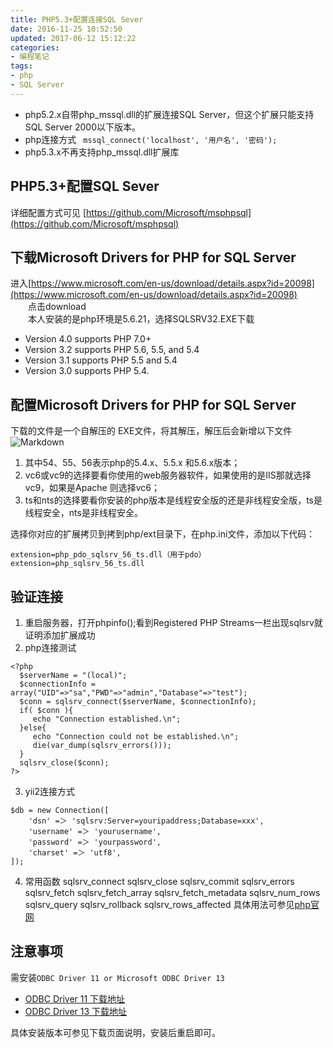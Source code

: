 ```yaml
---
title: PHP5.3+配置连接SQL Sever
date: 2016-11-25 10:52:50
updated: 2017-06-12 15:12:22
categories:
- 编程笔记
tags:
- php
- SQL Server
---
```


- php5.2.x自带php_mssql.dll的扩展连接SQL Server，但这个扩展只能支持SQL Server 2000以下版本。
- php连接方式 ``` mssql_connect('localhost', '用户名', '密码');```
- php5.3.x不再支持php_mssql.dll扩展库

<!--more-->

## PHP5.3+配置SQL Sever

详细配置方式可见 [https://github.com/Microsoft/msphpsql](https://github.com/Microsoft/msphpsql)

## 下载Microsoft Drivers for PHP for SQL Server
进入[https://www.microsoft.com/en-us/download/details.aspx?id=20098](https://www.microsoft.com/en-us/download/details.aspx?id=20098)  
　　点击download  
　　本人安装的是php环境是5.6.21，选择SQLSRV32.EXE下载
>
- Version 4.0 supports PHP 7.0+
- Version 3.2 supports PHP 5.6, 5.5, and 5.4
- Version 3.1 supports PHP 5.5 and 5.4
- Version 3.0 supports PHP 5.4.

## 配置Microsoft Drivers for PHP for SQL Server

下载的文件是一个自解压的 EXE文件，将其解压，解压后会新增以下文件
![Markdown](http://7xwh8v.com1.z0.glb.clouddn.com/16/11/19/1.png)

1. 其中54、55、56表示php的5.4.x、5.5.x 和5.6.x版本；
2. vc6或vc9的选择要看你使用的web服务器软件，如果使用的是IIS那就选择vc9，如果是Apache 则选择vc6；
3. ts和nts的选择要看你安装的php版本是线程安全版的还是非线程安全版，ts是线程安全，nts是非线程安全。

选择你对应的扩展拷贝到拷到php/ext目录下，在php.ini文件，添加以下代码：
```
extension=php_pdo_sqlsrv_56_ts.dll（用于pdo）
extension=php_sqlsrv_56_ts.dll
```

## 验证连接
1. 重启服务器，打开phpinfo();看到Registered PHP Streams一栏出现sqlsrv就证明添加扩展成功
2. php连接测试
```
<?php
  $serverName = "(local)";
  $connectionInfo = array("UID"=>"sa","PWD"=>"admin","Database"=>"test");
  $conn = sqlsrv_connect($serverName, $connectionInfo);
  if( $conn ){
     echo "Connection established.\n";
  }else{
     echo "Connection could not be established.\n";
     die(var_dump(sqlsrv_errors()));
  }
  sqlsrv_close($conn);
?>
```
3. yii2连接方式
```
$db = new Connection([  
    'dsn' =＞ 'sqlsrv:Server=youripaddress;Database=xxx',  
    'username' =＞ 'yourusername',  
    'password' =＞ 'yourpassword',  
    'charset' =＞ 'utf8',  
]);  
```
4. 常用函数
sqlsrv_connect
sqlsrv_close
sqlsrv_commit
sqlsrv_errors
sqlsrv_fetch
sqlsrv_fetch_array
sqlsrv_fetch_metadata
sqlsrv_num_rows
sqlsrv_query
sqlsrv_rollback
sqlsrv_rows_affected
具体用法可参见[php官网](http://php.net/manual/en/ref.sqlsrv.php)

## 注意事项

需安装``` ODBC Driver 11 or Microsoft ODBC Driver 13  ```
  - [ODBC Driver 11 下载地址](href="https://www.microsoft.com/en-us/download/details.aspx?id=36434")
  - [ODBC Driver 13 下载地址](href="https://www.microsoft.com/en-us/download/details.aspx?id=50420")

具体安装版本可参见下载页面说明，安装后重启即可。
